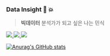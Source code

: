 ### Data Insight 📂 💥

> __빅데이터__ 분석가가 되고 싶은 나는 민식

<!--
**Limminsik/Limminsik** is a ✨ _special_ ✨ repository because its `README.md` (this file) appears on your GitHub profile.

Here are some ideas to get you started:

- 🔭 I’m currently working on ...
- 🌱 I’m currently learning ...
- 👯 I’m looking to collaborate on ...
- 🤔 I’m looking for help with ...
- 💬 Ask me about ...
- 📫 How to reach me: ...
- 😄 Pronouns: ...
- ⚡ Fun fact: ...
-->

<a href="https://markdong2.tistory.com/" target="_blank"><img src="https://img.shields.io/badge/Tistory-000000?style=flat&logo=Tistory&logoColor=white"/>
<a href="https://www.instagram.com/lm_minsik/" target="_blank"><img src="https://img.shields.io/badge/Instagram-E4405F?style=flat&logo=Instagram&logoColor=white"/>
<a href="https://mail.naver.com/#%7B%22fClass%22%3A%22write%22%2C%22oParameter%22%3A%7B%22orderType%22%3A%22new%22%2C%22sMailList%22%3A%22%22%7D%7D" target="_blank"><img src="https://img.shields.io/badge/Naver-03C75A?style=flat&logo=Naver&logoColor=white"/>

![Anurag's GitHub stats](https://github-readme-stats.vercel.app/api?username=Limminsik&show_icons=true&theme=solarized-light)
